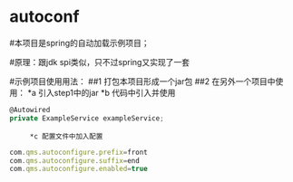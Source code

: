 # autoconf

#本项目是spring的自动加载示例项目；

#原理：跟jdk spi类似，只不过spring又实现了一套

#示例项目使用用法：
  ##1 打包本项目形成一个jar包
  ##2 在另外一个项目中使用：
        *a 引入step1中的jar
        *b 代码中引入并使用
```javascript
@Autowired
private ExampleService exampleService;
```
         *c 配置文件中加入配置
```javascript
com.qms.autoconfigure.prefix=front
com.qms.autoconfigure.suffix=end
com.qms.autoconfigure.enabled=true
```         
